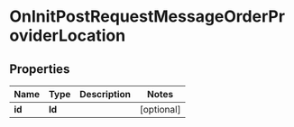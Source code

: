 

# OnInitPostRequestMessageOrderProviderLocation


## Properties

| Name | Type | Description | Notes |
|------------ | ------------- | ------------- | -------------|
|**id** | **Id** |  |  [optional] |



